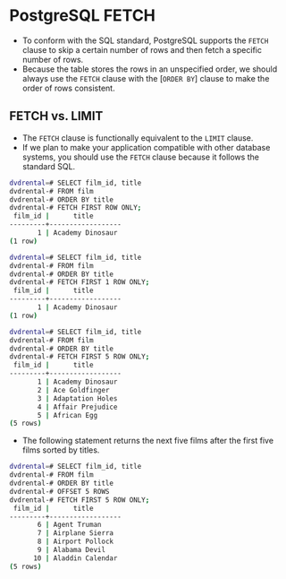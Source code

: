 # PostgreSQL FETCH

- To conform with the SQL standard, PostgreSQL supports the `FETCH` clause to skip a certain number of rows and then fetch a specific number of rows.
- Because the table stores the rows in an unspecified order, we should always use the `FETCH` clause with the [`ORDER BY`] clause to make the order of rows consistent.



## FETCH vs. LIMIT

- The `FETCH` clause is functionally equivalent to the `LIMIT` clause. 
- If we plan to make your application compatible with other database systems, you should use the `FETCH` clause because it follows the standard SQL.

```bash
dvdrental=# SELECT film_id, title
dvdrental-# FROM film
dvdrental-# ORDER BY title
dvdrental-# FETCH FIRST ROW ONLY;
 film_id |      title
---------+------------------
       1 | Academy Dinosaur
(1 row)

dvdrental=# SELECT film_id, title
dvdrental-# FROM film
dvdrental-# ORDER BY title
dvdrental-# FETCH FIRST 1 ROW ONLY;
 film_id |      title
---------+------------------
       1 | Academy Dinosaur
(1 row)
```

```bash
dvdrental=# SELECT film_id, title
dvdrental-# FROM film
dvdrental-# ORDER BY title
dvdrental-# FETCH FIRST 5 ROW ONLY;
 film_id |      title
---------+------------------
       1 | Academy Dinosaur
       2 | Ace Goldfinger
       3 | Adaptation Holes
       4 | Affair Prejudice
       5 | African Egg
(5 rows)
```



- The following statement returns the next five films after the first five films sorted by titles.

```bash
dvdrental=# SELECT film_id, title
dvdrental-# FROM film
dvdrental-# ORDER BY title
dvdrental-# OFFSET 5 ROWS
dvdrental-# FETCH FIRST 5 ROW ONLY;
 film_id |      title
---------+------------------
       6 | Agent Truman
       7 | Airplane Sierra
       8 | Airport Pollock
       9 | Alabama Devil
      10 | Aladdin Calendar
(5 rows)
```

